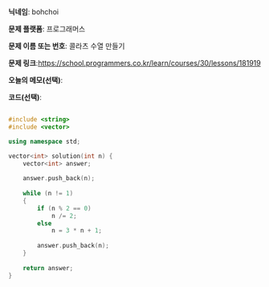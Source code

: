 **닉네임**: bohchoi

**문제 플랫폼**: 프로그래머스

**문제 이름 또는 번호**: 콜라츠 수열 만들기

**문제 링크**:https://school.programmers.co.kr/learn/courses/30/lessons/181919

**오늘의 메모(선택)**:

**코드(선택)**:

```cpp

#include <string>
#include <vector>

using namespace std;

vector<int> solution(int n) {
    vector<int> answer;
    
    answer.push_back(n);
    
    while (n != 1)
    {
        if (n % 2 == 0)
            n /= 2;
        else
            n = 3 * n + 1;
        
        answer.push_back(n);
    }
    
    return answer;
}

```
